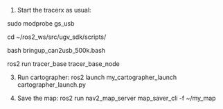 1. Start the tracerx as usual:

sudo modprobe gs_usb

cd ~/ros2_ws/src/ugv_sdk/scripts/

bash bringup_can2usb_500k.bash

ros2 run tracer_base tracer_base_node

3. Run cartographer:
ros2 launch my_cartographer_launch cartographer_launch.py

4. Save the map:
ros2 run nav2_map_server map_saver_cli -f ~/my_map
